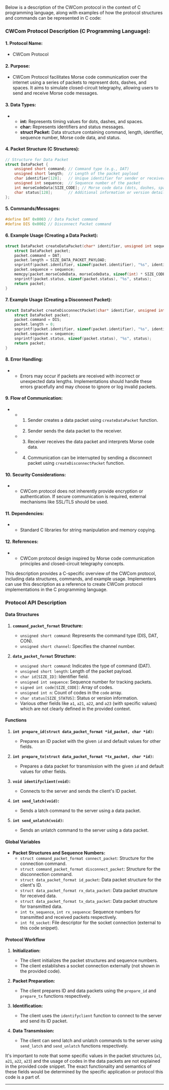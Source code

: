 Below is a description of the CWCom protocol in the context of C programming language, along with examples of how the protocol structures and commands can be represented in C code:

### CWCom Protocol Description (C Programming Language):

#### 1. **Protocol Name:**
   - CWCom Protocol

#### 2. **Purpose:**
   - CWCom Protocol facilitates Morse code communication over the internet using a series of packets to represent dots, dashes, and spaces. It aims to simulate closed-circuit telegraphy, allowing users to send and receive Morse code messages.


#### 3. **Data Types:**
   - - **int:** Represents timing values for dots, dashes, and spaces.
     - **char:** Represents identifiers and status messages.
     - **struct Packet:** Data structure containing command, length, identifier, sequence number, Morse code data, and status.

#### 4. **Packet Structure (C Structures):**

```c
// Structure for Data Packet
struct DataPacket {
    unsigned short command; // Command type (e.g., DAT)
    unsigned short length;  // Length of the packet payload
    char identifier[128];   // Unique identifier for sender or receiver
    unsigned int sequence;  // Sequence number of the packet
    int morseCodeData[SIZE_CODE]; // Morse code data (dots, dashes, spaces)
    char status[128];       // Additional information or version details
};
```

#### 5. **Commands/Messages:**

```c
#define DAT 0x0003 // Data Packet command
#define DIS 0x0002 // Disconnect Packet command
```

#### 6. **Example Usage (Creating a Data Packet):**

```c
struct DataPacket createDataPacket(char* identifier, unsigned int sequence, int* morseCodeData, char* status) {
    struct DataPacket packet;
    packet.command = DAT;
    packet.length = SIZE_DATA_PACKET_PAYLOAD;
    snprintf(packet.identifier, sizeof(packet.identifier), "%s", identifier);
    packet.sequence = sequence;
    memcpy(packet.morseCodeData, morseCodeData, sizeof(int) * SIZE_CODE);
    snprintf(packet.status, sizeof(packet.status), "%s", status);
    return packet;
}
```

#### 7. **Example Usage (Creating a Disconnect Packet):**

```c
struct DataPacket createDisconnectPacket(char* identifier, unsigned int sequence, char* status) {
    struct DataPacket packet;
    packet.command = DIS;
    packet.length = 0;
    snprintf(packet.identifier, sizeof(packet.identifier), "%s", identifier);
    packet.sequence = sequence;
    snprintf(packet.status, sizeof(packet.status), "%s", status);
    return packet;
}
```

#### 8. **Error Handling:**
   - - Errors may occur if packets are received with incorrect or unexpected data lengths. Implementations should handle these errors gracefully and may choose to ignore or log invalid packets.

#### 9. **Flow of Communication:**
   - - 1. Sender creates a data packet using `createDataPacket` function.
     - 2. Sender sends the data packet to the receiver.
     - 3. Receiver receives the data packet and interprets Morse code data.
     - 4. Communication can be interrupted by sending a disconnect packet using `createDisconnectPacket` function.

#### 10. **Security Considerations:**
   - - CWCom protocol does not inherently provide encryption or authentication. If secure communication is required, external mechanisms like SSL/TLS should be used.

#### 11. **Dependencies:**
   - - Standard C libraries for string manipulation and memory copying.

#### 12. **References:**
   - - CWCom protocol design inspired by Morse code communication principles and closed-circuit telegraphy concepts.

This description provides a C-specific overview of the CWCom protocol, including data structures, commands, and example usage. Implementers can use this description as a reference to create CWCom protocol implementations in the C programming language.


### Protocol API Description

#### Data Structures

1. **`command_packet_format` Structure:**
   - `unsigned short command`: Represents the command type (DIS, DAT, CON).
   - `unsigned short channel`: Specifies the channel number.

2. **`data_packet_format` Structure:**
   - `unsigned short command`: Indicates the type of command (DAT).
   - `unsigned short length`: Length of the packet payload.
   - `char id[SIZE_ID]`: Identifier field.
   - `unsigned int sequence`: Sequence number for tracking packets.
   - `signed int code[SIZE_CODE]`: Array of codes.
   - `unsigned int n`: Count of codes in the `code` array.
   - `char status[SIZE_STATUS]`: Status or version information.
   - Various other fields like `a1`, `a21`, `a22`, and `a23` (with specific values) which are not clearly defined in the provided context.

#### Functions

1. **`int prepare_id(struct data_packet_format *id_packet, char *id)`:**
   - Prepares an ID packet with the given `id` and default values for other fields.

2. **`int prepare_tx(struct data_packet_format *tx_packet, char *id)`:**
   - Prepares a data packet for transmission with the given `id` and default values for other fields.

3. **`void identifyclient(void)`:**
   - Connects to the server and sends the client's ID packet.

4. **`int send_latch(void)`:**
   - Sends a latch command to the server using a data packet.

5. **`int send_unlatch(void)`:**
   - Sends an unlatch command to the server using a data packet.

#### Global Variables

- **Packet Structures and Sequence Numbers:**
  - `struct command_packet_format connect_packet`: Structure for the connection command.
  - `struct command_packet_format disconnect_packet`: Structure for the disconnection command.
  - `struct data_packet_format id_packet`: Data packet structure for the client's ID.
  - `struct data_packet_format rx_data_packet`: Data packet structure for received data.
  - `struct data_packet_format tx_data_packet`: Data packet structure for transmitted data.
  - `int tx_sequence`, `int rx_sequence`: Sequence numbers for transmitted and received packets respectively.
  - `int fd_socket`: File descriptor for the socket connection (external to this code snippet).

#### Protocol Workflow

1. **Initialization:**
   - The client initializes the packet structures and sequence numbers.
   - The client establishes a socket connection externally (not shown in the provided code).

2. **Packet Preparation:**
   - The client prepares ID and data packets using the `prepare_id` and `prepare_tx` functions respectively.

3. **Identification:**
   - The client uses the `identifyclient` function to connect to the server and send its ID packet.

4. **Data Transmission:**
   - The client can send latch and unlatch commands to the server using `send_latch` and `send_unlatch` functions respectively.

It's important to note that some specific values in the packet structures (`a1`, `a21`, `a22`, `a23`) and the usage of codes in the data packets are not explained in the provided code snippet. The exact functionality and semantics of these fields would be determined by the specific application or protocol this code is a part of.

---
